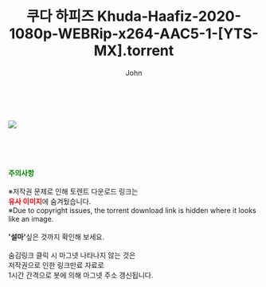 ﻿---
layout: post
title:  "쿠다 하피즈 Khuda-Haafiz-2020-1080p-WEBRip-x264-AAC5-1-[YTS-MX].torrent"
author: John
categories: [ 영화 ]
tags: [  ]
image: https://torrentrj52.com/uploadfile/full/7b2f795a5097380ffa86d22b4f7eea4c887ea906.jpg 
description: "쿠다 하피즈 Khuda-Haafiz-2020-1080p-WEBRip-x264-AAC5-1-[YTS-MX] torrent 정보 공유"
toc: true
toc_sticky: true
---

<br>
<p><img src="https://torrentrj52.com/uploadfile/full/7b2f795a5097380ffa86d22b4f7eea4c887ea906.jpg"/></p>
    
<br><br><br>
<p data-ke-size="size16"><b><span style="color: green;">주의사항</span></b><br /><br />※저작권 문제로 인해 토렌트 다운로드 링크는<br /><b><span style="color: red;">유사 이미지</span></b>에 숨겨뒀습니다.<br />※Due to copyright issues, the torrent download link is hidden where it looks like an image.<br /><br /><b>'설마'</b>싶은 것까지 확인해 보세요.<br /><br />숨김링크 클릭 시 마그넷 나타나지 않는 것은<br />저작권으로 인한 링크만료 자료로<br />1시간 간격으로 봇에 의해 마그넷 주소 갱신됩니다.</p>
